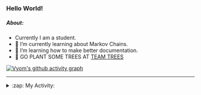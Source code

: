 ### Hello World!

##### About:
- Currently I am a student.
- 🌱 I’m currently learning about Markov Chains.
- 🌱 I’m learning how to make better documentation.
- 🌱 GO PLANT SOME TREES AT [TEAM TREES](https://teamtrees.org/)

[![Vyom's github activity graph](https://activity-graph.herokuapp.com/graph?username=Vyvy-vi)](https://github.com/ashutosh00710/github-readme-activity-graph)

---
<details>
  <summary>:zap: My Activity:</summary>
  
<!--START_SECTION:waka-->
![Code Time](http://img.shields.io/badge/Code%20Time-779%20hrs%2054%20mins-blue)

**I'm a Night 🦉** 

```text
🌞 Morning    67 commits     ██░░░░░░░░░░░░░░░░░░░░░░░   10.03% 
🌆 Daytime    156 commits    █████░░░░░░░░░░░░░░░░░░░░   23.35% 
🌃 Evening    209 commits    ███████░░░░░░░░░░░░░░░░░░   31.29% 
🌙 Night      236 commits    ████████░░░░░░░░░░░░░░░░░   35.33%

```
📅 **I'm Most Productive on Sunday** 

```text
Monday       66 commits     ██░░░░░░░░░░░░░░░░░░░░░░░   9.88% 
Tuesday      110 commits    ████░░░░░░░░░░░░░░░░░░░░░   16.47% 
Wednesday    104 commits    ████░░░░░░░░░░░░░░░░░░░░░   15.57% 
Thursday     84 commits     ███░░░░░░░░░░░░░░░░░░░░░░   12.57% 
Friday       88 commits     ███░░░░░░░░░░░░░░░░░░░░░░   13.17% 
Saturday     66 commits     ██░░░░░░░░░░░░░░░░░░░░░░░   9.88% 
Sunday       150 commits    █████░░░░░░░░░░░░░░░░░░░░   22.46%

```


📊 **This Week I Spent My Time On** 

```text
🔥 Editors: 
VS Code                  9 hrs 7 mins        ████████████████████░░░░░   83.37% 
Vim                      1 hr 49 mins        ████░░░░░░░░░░░░░░░░░░░░░   16.63%

🐱‍💻 Projects: 
api                      4 hrs 13 mins       █████████░░░░░░░░░░░░░░░░   38.66% 
praise_backend_js        3 hrs 30 mins       ████████░░░░░░░░░░░░░░░░░   32.07% 
blog                     2 hrs 1 min         ████░░░░░░░░░░░░░░░░░░░░░   18.55% 
CSF                      52 mins             ██░░░░░░░░░░░░░░░░░░░░░░░   8.01% 
uni-webpages             11 mins             ░░░░░░░░░░░░░░░░░░░░░░░░░   1.75%

```


 Last Updated on 07/05/2022 04:04:22 UTC
<!--END_SECTION:waka-->
</details>
